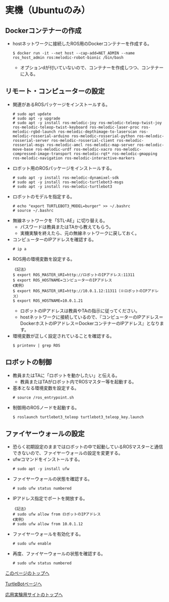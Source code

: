 # 実機（Ubuntuのみ）

## Dockerコンテナーの作成
- hostネットワークに接続したROS用のDockerコンテナーを作成する。
  ```
  $ docker run -it --net host --cap-add=NET_ADMIN --name ros_host_admin ros:melodic-robot-bionic /bin/bash
  ```
  - オプションdが付いていないので、コンテナーを作成しつつ、コンテナーに入る。

## リモート・コンピューターの設定
- 関連があるROSパッケージをインストールする。
  ```
  # sudo apt update
  # sudo apt -y upgrade
  # sudo apt -y install ros-melodic-joy ros-melodic-teleop-twist-joy ros-melodic-teleop-twist-keyboard ros-melodic-laser-proc ros-melodic-rgbd-launch ros-melodic-depthimage-to-laserscan ros-melodic-rosserial-arduino ros-melodic-rosserial-python ros-melodic-rosserial-server ros-melodic-rosserial-client ros-melodic-rosserial-msgs ros-melodic-amcl ros-melodic-map-server ros-melodic-move-base ros-melodic-urdf ros-melodic-xacro ros-melodic-compressed-image-transport ros-melodic-rqt* ros-melodic-gmapping ros-melodic-navigation ros-melodic-interactive-markers
  ```
- ロボット用のROSパッケージをインストールする。
  ```
  # sudo apt -y install ros-melodic-dynamixel-sdk
  # sudo apt -y install ros-melodic-turtlebot3-msgs
  # sudo apt -y install ros-melodic-turtlebot3
  ```
- ロボットのモデルを指定する。
  ```
  # echo "export TURTLEBOT3_MODEL=burger" >> ~/.bashrc
  # source ~/.bashrc
  ```
- 無線ネットワークを「STL-AE」に切り替える。
  - パスワードは教員またはTAから教えてもらう。
  - 実機実験を終えたら、元の無線ネットワークに戻しておく。
- コンピューターのIPアドレスを確認する。
  ```
  # ip a
  ```
- ROS用の環境変数を設定する。
  ```
  《記法》
  $ export ROS_MASTER_URI=http://ロボットのIPアドレス:11311
  $ export ROS_HOSTNAME=コンピューターのIPアドレス
  《実例》
  $ export ROS_MASTER_URI=http://10.0.1.12:11311（※ロボットのIPアドレス）
  $ export ROS_HOSTNAME=10.0.1.21
  ```
  - ロボットのIPアドレスは教員やTAの指示に従ってください。
  - hostネットワークに接続しているので、『コンピューターのIPアドレス＝DockerホストのIPアドレス＝DockerコンテナーのIPアドレス』となります。
- 環境変数が正しく設定されていることを確認する。
  ```
  $ printenv | grep ROS
  ```

## ロボットの制御
- 教員またはTAに「ロボットを動かしたい」と伝える。
  - 教員またはTAがロボット内でROSマスター等を起動する。
- 基本となる環境変数を設定する。
  ```
  # source /ros_entrypoint.sh
  ```
- 制御用のROSノードを起動する。
  ```
  $ roslaunch turtlebot3_teleop turtlebot3_teleop_key.launch
  ```

## ファイヤーウォールの設定
- 恐らく初期設定のままではロボットの中で起動しているROSマスターと通信できないので、ファイヤーウォールの設定を変更する。
- ufwコマンドをインストールする。
  ```
  # sudo apt -y install ufw
  ```
- ファイヤーウォールの状態を確認する。
  ```
  # sudo ufw status numbered
  ```
- IPアドレス指定でポートを開放する。
  ```
  《記法》
  # sudo ufw allow from ロボットのIPアドレス
  《実例》
  # sudo ufw allow from 10.0.1.12
  ```
- ファイヤーウォールを有効化する。
  ```
  # sudo ufw enable
  ```
- 再度、ファイヤーウォールの状態を確認する。
  ```
  # sudo ufw status numbered
  ```

[このページのトップへ](#)

[TurtleBotページへ](https://stl-apu.github.io/laboratory_experiments/ros_turtlebot)

[応用実験用サイトのトップへ](https://stl-apu.github.io/laboratory_experiments/)
